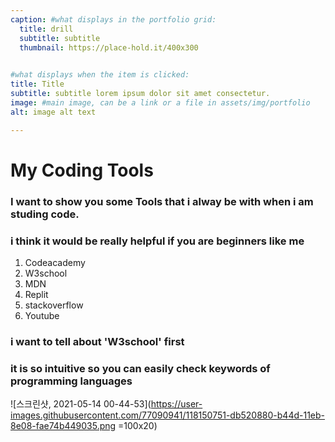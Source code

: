 ```yaml
---
caption: #what displays in the portfolio grid:
  title: drill
  subtitle: subtitle
  thumbnail: https://place-hold.it/400x300

  
#what displays when the item is clicked:
title: Title
subtitle: subtitle lorem ipsum dolor sit amet consectetur.
image: #main image, can be a link or a file in assets/img/portfolio
alt: image alt text

---
```

# My Coding Tools 
### I want to show you some Tools that i alway be with when i am studing code. 
### i think it would be really helpful if you are beginners like me 

1. Codeacademy 
2. W3school
3. MDN
4. Replit
5. stackoverflow
6. Youtube

### i want to tell about 'W3school' first
### it is so intuitive so you can easily check keywords of programming languages
![스크린샷, 2021-05-14 00-44-53](https://user-images.githubusercontent.com/77090941/118150751-db520880-b44d-11eb-8e08-fae74b449035.png =100x20)

